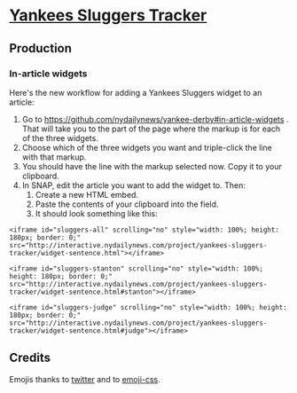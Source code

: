 # [Yankees Sluggers Tracker](http://interactive.nydailynews.com/project/yankees-sluggers-tracker/)


## Production

### In-article widgets

Here's the new workflow for adding a Yankees Sluggers widget to an article:

1. Go to https://github.com/nydailynews/yankee-derby#in-article-widgets . That will take you to the part of the page where the markup is for each of the three widgets.
2. Choose which of the three widgets you want and triple-click the line with that markup.
3. You should have the line with the markup selected now. Copy it to your clipboard.
4. In SNAP, edit the article you want to add the widget to. Then:
    1. Create a new HTML embed.
    2. Paste the contents of your clipboard into the field.
    3. It should look something like this:
```
<iframe id="sluggers-all" scrolling="no" style="width: 100%; height: 180px; border: 0;" src="http://interactive.nydailynews.com/project/yankees-sluggers-tracker/widget-sentence.html"></iframe>

<iframe id="sluggers-stanton" scrolling="no" style="width: 100%; height: 180px; border: 0;" src="http://interactive.nydailynews.com/project/yankees-sluggers-tracker/widget-sentence.html#stanton"></iframe>

<iframe id="sluggers-judge" scrolling="no" style="width: 100%; height: 180px; border: 0;" src="http://interactive.nydailynews.com/project/yankees-sluggers-tracker/widget-sentence.html#judge"></iframe>
```
## Credits

Emojis thanks to [twitter](http://twitter.github.io/twemoji/2/test/preview.html) and to [emoji-css](https://github.com/afeld/emoji-css).
